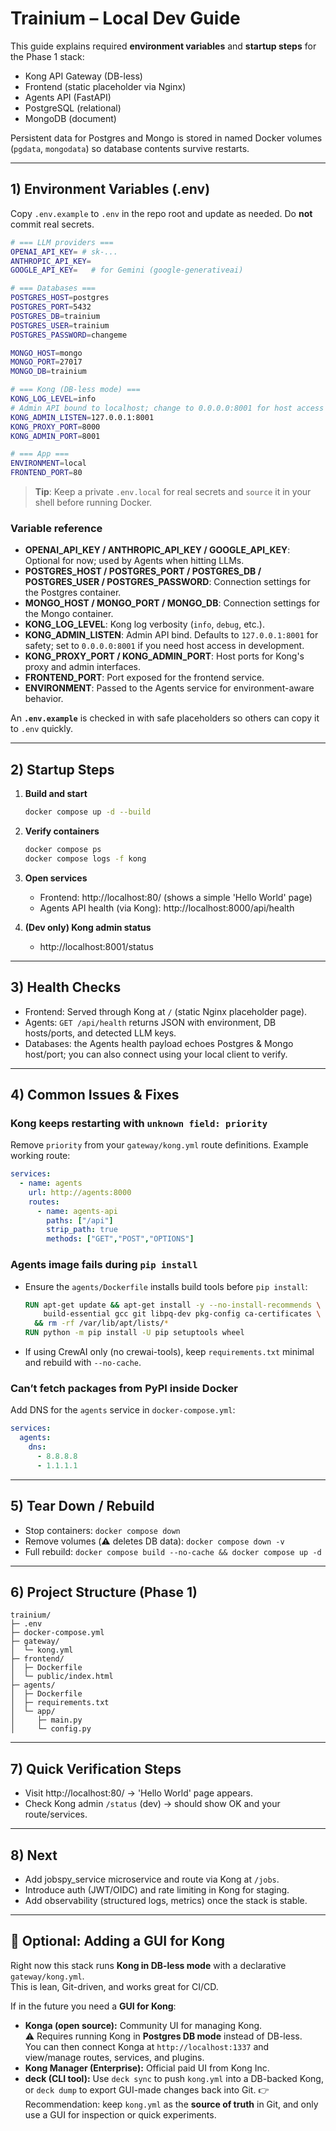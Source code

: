 # Trainium – Local Dev Guide

This guide explains required **environment variables** and **startup steps** for the Phase 1 stack:

- Kong API Gateway (DB-less)
- Frontend (static placeholder via Nginx)
- Agents API (FastAPI)
- PostgreSQL (relational)
- MongoDB (document)
  
Persistent data for Postgres and Mongo is stored in named Docker volumes (`pgdata`, `mongodata`) so database contents survive restarts.

---

## 1) Environment Variables (.env)
Copy `.env.example` to `.env` in the repo root and update as needed. Do **not** commit real secrets.

```bash
# === LLM providers ===
OPENAI_API_KEY= # sk-...
ANTHROPIC_API_KEY=
GOOGLE_API_KEY=   # for Gemini (google-generativeai)

# === Databases ===
POSTGRES_HOST=postgres
POSTGRES_PORT=5432
POSTGRES_DB=trainium
POSTGRES_USER=trainium
POSTGRES_PASSWORD=changeme

MONGO_HOST=mongo
MONGO_PORT=27017
MONGO_DB=trainium

# === Kong (DB-less mode) ===
KONG_LOG_LEVEL=info
# Admin API bound to localhost; change to 0.0.0.0:8001 for host access in dev
KONG_ADMIN_LISTEN=127.0.0.1:8001
KONG_PROXY_PORT=8000
KONG_ADMIN_PORT=8001

# === App ===
ENVIRONMENT=local
FRONTEND_PORT=80
```

> **Tip**: Keep a private `.env.local` for real secrets and `source` it in your shell before running Docker.

### Variable reference
- **OPENAI_API_KEY / ANTHROPIC_API_KEY / GOOGLE_API_KEY**: Optional for now; used by Agents when hitting LLMs.
- **POSTGRES_HOST / POSTGRES_PORT / POSTGRES_DB / POSTGRES_USER / POSTGRES_PASSWORD**: Connection settings for the Postgres container.
- **MONGO_HOST / MONGO_PORT / MONGO_DB**: Connection settings for the Mongo container.
- **KONG_LOG_LEVEL**: Kong log verbosity (`info`, `debug`, etc.).
- **KONG_ADMIN_LISTEN**: Admin API bind. Defaults to `127.0.0.1:8001` for safety; set to `0.0.0.0:8001` if you need host access in development.
- **KONG_PROXY_PORT / KONG_ADMIN_PORT**: Host ports for Kong's proxy and admin interfaces.
- **FRONTEND_PORT**: Port exposed for the frontend service.
- **ENVIRONMENT**: Passed to the Agents service for environment-aware behavior.

An **`.env.example`** is checked in with safe placeholders so others can copy it to `.env` quickly.

---

## 2) Startup Steps

1. **Build and start**
   ```bash
   docker compose up -d --build
   ```

2. **Verify containers**
   ```bash
   docker compose ps
   docker compose logs -f kong
   ```

3. **Open services**
   - Frontend: http://localhost:80/ (shows a simple 'Hello World' page)
   - Agents API health (via Kong): http://localhost:8000/api/health

4. **(Dev only) Kong admin status**
   - http://localhost:8001/status

---

## 3) Health Checks
- Frontend: Served through Kong at `/` (static Nginx placeholder page).
- Agents: `GET /api/health` returns JSON with environment, DB hosts/ports, and detected LLM keys.
- Databases: the Agents health payload echoes Postgres & Mongo host/port; you can also connect using your local client to verify.

---

## 4) Common Issues & Fixes

### Kong keeps restarting with `unknown field: priority`
Remove `priority` from your `gateway/kong.yml` route definitions. Example working route:
```yaml
services:
  - name: agents
    url: http://agents:8000
    routes:
      - name: agents-api
        paths: ["/api"]
        strip_path: true
        methods: ["GET","POST","OPTIONS"]
```

### Agents image fails during `pip install`
- Ensure the `agents/Dockerfile` installs build tools before `pip install`:
  ```dockerfile
  RUN apt-get update && apt-get install -y --no-install-recommends \
      build-essential gcc git libpq-dev pkg-config ca-certificates \
    && rm -rf /var/lib/apt/lists/*
  RUN python -m pip install -U pip setuptools wheel
  ```
- If using CrewAI only (no crewai-tools), keep `requirements.txt` minimal and rebuild with `--no-cache`.

### Can’t fetch packages from PyPI inside Docker
Add DNS for the `agents` service in `docker-compose.yml`:
```yaml
services:
  agents:
    dns:
      - 8.8.8.8
      - 1.1.1.1
```

---

## 5) Tear Down / Rebuild
- Stop containers: `docker compose down`
- Remove volumes (⚠️ deletes DB data): `docker compose down -v`
- Full rebuild: `docker compose build --no-cache && docker compose up -d`

---

## 6) Project Structure (Phase 1)
```
trainium/
├─ .env
├─ docker-compose.yml
├─ gateway/
│  └─ kong.yml
├─ frontend/
│  ├─ Dockerfile
│  └─ public/index.html
├─ agents/
│  ├─ Dockerfile
│  ├─ requirements.txt
│  └─ app/
│     ├─ main.py
│     └─ config.py
```

---

## 7) Quick Verification Steps
- Visit http://localhost:80/ → 'Hello World' page appears.
- Check Kong admin `/status` (dev) → should show OK and your route/services.

---

## 8) Next
- Add jobspy_service microservice and route via Kong at `/jobs`.
- Introduce auth (JWT/OIDC) and rate limiting in Kong for staging.
- Add observability (structured logs, metrics) once the stack is stable.

---

## 🔮 Optional: Adding a GUI for Kong

Right now this stack runs **Kong in DB-less mode** with a declarative `gateway/kong.yml`.  
This is lean, Git-driven, and works great for CI/CD.

If in the future you need a **GUI for Kong**:

- **Konga (open source):** Community UI for managing Kong.  
  ⚠️ Requires running Kong in **Postgres DB mode** instead of DB-less.  
  You can then connect Konga at `http://localhost:1337` and view/manage routes, services, and plugins.  
- **Kong Manager (Enterprise):** Official paid UI from Kong Inc.  
- **deck (CLI tool):** Use `deck sync` to push `kong.yml` into a DB-backed Kong, or `deck dump` to export GUI-made changes back into Git.
👉 Recommendation: keep `kong.yml` as the **source of truth** in Git, and only use a GUI for inspection or quick experiments.  
